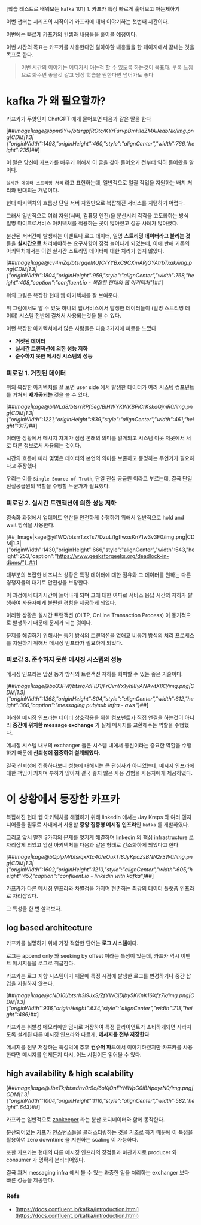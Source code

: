 [학습 테스트로 배워보는 kafka 101] 1. 카프카 특징 빠르게 훑어보고 아는체하기

이번 챕터는 시리즈의 시작이며 카프카에 대해 이야기하는 첫번째 시간이다.

이번에는 빠르게 카프카의 컨셉과 내용들을 훑어볼 예정이다.

이번 시간의 목표는 카프카를 사용한다면 알아야할 내용들을 한 페이지에서 끝내는 것을 목표로 한다.

> 이번 시간의 이야기는 어디가서 아는척 할 수 있도록 하는것이 목표다. 부록 느낌으로 봐주면 좋을것 같고 당장 학습을 원한다면 넘어가도 좋다

# kafka 가 왜 필요할까?

카프카가 무엇인지 ChatGPT 에게 물어보면 다음과 같은 말을 한다

[##_Image|kage@bpm9Yw/btsrgpfROtc/KYrFsrvpBmHldZMAJeabNk/img.png|CDM|1.3|{"originWidth":1498,"originHeight":460,"style":"alignCenter","width":766,"height":235}_##]

이 말은 당신이 카프카를 배우기 위해서 이 글을 찾아 들어오기 전부터 익히 들어왔을 말이다.

`실시간 데이터 스트리밍 처리` 라고 표현하는데, 일반적으로 일괄 작업을 지원하는 배치 처리와 반대되는 개념이다.

현대 아키텍처의 흐름상 단일 서버 자원만으로 복잡해진 서비스를 지탱하기 어렵다.

그래서 일반적으로 여러 자원(서버, 컴퓨팅 엔진)을 분산시켜 각각을 고도화하는 방식 일명 마이크로서비스 아키텍처를 적용하는 곳이 많아졌고 성공 사례가 많아졌다.

분산된 서버간에 발생하는 이벤트나 로그 데이터, 일명 **스트리밍 데이터라고 불리는 것**들을 **실시간으로** 처리해야하는 요구사항이 점점 늘어나게 되었는데, 이에 반해 기존의 아키텍처에서는 이런 실시간 스트리밍 데이터에 대한 처리가 쉽지 않았다.

[##_Image|kage@cv4mZq/btsrgqeMUfC/YYBxC9CXmARjOYAtrbTxak/img.png|CDM|1.3|{"originWidth":1804,"originHeight":959,"style":"alignCenter","width":768,"height":408,"caption":"confluent.io - 복잡한 현대의 웹 아키텍처"}_##]

위의 그림은 복잡한 현대 웹 아키텍처를 잘 보여준다.

위 그림에서도 알 수 있듯 하나의 앱/서비스에서 발생한 데이터들이 (일명 스트리밍 데이터) 시스템 전반에 걸쳐서 사용되는것을 볼 수 있다.

이런 복잡한 아키텍쳐에서 많은 사람들은 다음 3가지에 피로를 느꼈다

- **거짓된 데이터**
- **실시간 트랜잭션에 의한 성능 저하**
- **준수하지 못한 메시징 시스템의 성능**

### 피로감 1. 거짓된 데이터

위의 복잡한 아키텍처를 잘 보면 user side 에서 발생한 데이터가 여러 시스템 컴포넌트를 거쳐서 **재가공되는** 것을 볼 수 있다.

[##_Image|kage@blWLd8/btsrrRPf5eg/BlHWYKWKBPiCrKskaQjmR0/img.png|CDM|1.3|{"originWidth":1221,"originHeight":839,"style":"alignCenter","width":461,"height":317}_##]

이러한 상황에서 메시지 자체가 점점 본래의 의미를 잃게되고 시스템 이곳 저곳에서 서로 다른 정보로서 사용되는 것이다.

시간의 흐름에 따라 몇몇은 데이터의 본연의 의미를 보존하고 증명하는 무언가가 필요하다고 주장했다

우리는 이를 `Single Source of Truth`, 단일 진실 공급원 이라고 부르는데, 결국 단일진실공급원의 역할을 수행할 누군가가 필요했다.

### 피로감 2. 실시간 트랜잭션에 의한 성능 저하

영속화 과정에서 업데이트 연산을 안전하게 수행하기 위해서 일반적으로 hold and wait 방식을 사용한다.

[##_Image|kage@yi1WQ/btsrrTzxTs7/DzuLi1gflwxsKn71w3v3F0/img.png|CDM|1.3|{"originWidth":1430,"originHeight":666,"style":"alignCenter","width":543,"height":253,"caption":"https://www.geeksforgeeks.org/deadlock-in-dbms/"}_##]

대부분의 복잡한 비즈니스 상황은 특정 데이터에 대한 점유와 그 데이터를 원하는 다른 경쟁자들의 대기로 안전성을 보장한다.

이 과정에서 대기시간이 늘어나게 되며 그에 대한 여파로 서비스 응답 시간의 저하가 발생하여 사용자에게 불편한 경험을 제공하게 되었다.

이러한 상황은 실시간 트랜잭션 (OLTP, OnLine Transaction Process) 이 동기적으로 발생하기 때문에 문제가 되는 것이다.

문제를 해결하기 위해서는 동기 방식의 트랜잭션을 없애고 비동기 방식의 처리 프로세스를 지원하기 위해서 메시징 인프라가 필요하게 되었다.

### 피로감 3. 준수하지 못한 메시징 시스템의 성능

메시징 인프라는 앞선 동기 방식의 트랜잭션 저하를 회피할 수 있는 좋은 기술이다.

[##_Image|kage@bo33FW/btsrq7dFID1/FrCvnYx1yhI8yANAwtXIX1/img.png|CDM|1.3|{"originWidth":1368,"originHeight":804,"style":"alignCenter","width":612,"height":360,"caption":"messaging pub/sub infra - aws"}_##]

이러한 메시징 인프라는 데이터 상호작용을 위한 컴포넌트가 직접 연결을 하는것이 아니라 **중간에 위치한 message exchange** 가 실제 메시지를 교환해주는 역할을 수행했다.

메시징 시스템 내부의 exchanger 들은 시스템 내에서 통신이라는 중요한 역할을 수행하기 때문에 **신뢰성에 집중하여 설계되었다.**

결국 신뢰성에 집중하다보니 성능에 대해서는 큰 관심사가 아니었는데, 메시지 인프라에 대한 책임이 커지며 부하가 많아져 결국 좋지 않은 사용 경험을 사용자에게 제공하였다.

# 이 상황에서 등장한 카프카

복잡해진 현대 웹 아키텍처를 해결하기 위해 linkedin 에서는 Jay Kreps 와 여러 엔지니어들을 필두로 사내에서 사용할 **중앙 집중형 메시징 인프라**인 `kafka` 를 개발하였다.

그리고 앞서 말한 3가지의 문제를 멋지게 해결하며 linkedin 의 핵심 infrastructure 로 자리잡게 되었고 앞선 아키텍처를 다음과 같은 형태로 간소화하게 되었다고 한다

[##_Image|kage@bQplpM/btsrqxKtc40/eOukTI8JyKpoZsBNN2r3W0/img.png|CDM|1.3|{"originWidth":1602,"originHeight":1210,"style":"alignCenter","width":605,"height":457,"caption":"confluent.io - linkedin with kafka"}_##]

카프카가 다른 메시징 인프라와 차별점을 가지며 현존하는 최강의 데이터 플랫폼 인프라로 자리잡았다.

그 특성을 한 번 살펴보자.

## log based architecture

카프카를 설명하기 위해 가장 적합한 단어는 **로그 시스템**이다.

로그는 append only 와 seeking by offset 이라는 특성이 있는데, 카프카 역시 이벤트 메시지들을 로그로 취급한다.

카프카는 로그 지향 시스템이기 때문에 특정 시점에 발생한 로그를 변경하거나 중간 삽입을 지원하지 않는다.

[##_Image|kage@cND10i/btsrh3i9JxS/ZfYWCjDjby5KKnK16Xfz7k/img.png|CDM|1.3|{"originWidth":936,"originHeight":634,"style":"alignCenter","width":718,"height":486}_##]

카프카는 휘발성 메모리에만 임시로 저장하여 특정 클라이언트가 소비하게되면 사라지도록 설계된 다른 메시징 인프라와 다르게, **메시지를 전부 저장한다**

메시지를 전부 저장하는 특성덕에 추후 **컨슈머 파트**에서 이야기하겠지만 카프카를 사용한다면 메시지를 언제든지 다시, 어느 시점이든 읽어올 수 있다.

## high availability & high scalability

[##_Image|kage@JbeTk/btsrdhv0r9c/6oKjOnFYNWpG0iBNpoyrN0/img.png|CDM|1.3|{"originWidth":1004,"originHeight":1110,"style":"alignCenter","width":582,"height":643}_##]

카프카는 일반적으로 [zookeeper](https://zookeeper.apache.org/) 라는 분산 코디네이터와 함께 동작한다.

분산되어있는 카프카 인스턴스들을 클러스터링하는 것을 기조로 하기 때문에 이 특성을 활용하여 zero downtime 을 지원하는 scaling 이 가능하다.

또한 카프카는 현대의 다른 메시징 인프라의 장점들과 마찬가지로 producer 와 consumer 가 명확히 분리되어있다.

결국 과거 messaging infra 에서 볼 수 있는 과중한 일을 처리하는 exchanger 보다 빠른 성능을 제공한다.

### Refs

- [https://docs.confluent.io/kafka/introduction.html](https://docs.confluent.io/kafka/introduction.html)
